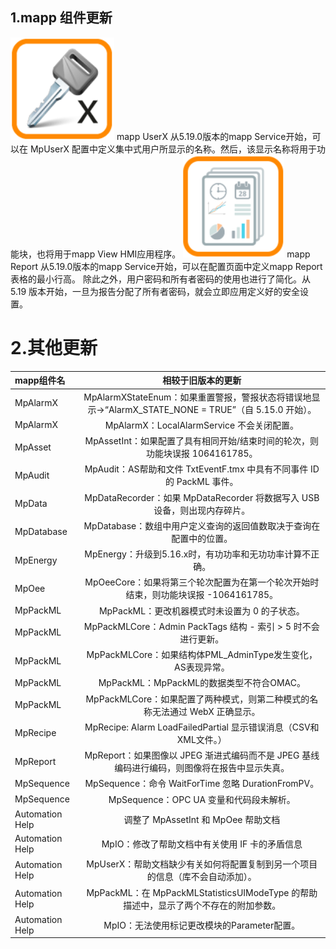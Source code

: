 ## 1.mapp 组件更新
![](FILES/5.19%20mappService更新要点/image-20230216153910192.png)
mapp UserX
从5.19.0版本的mapp Service开始，可以在 MpUserX 配置中定义集中式用户所显示的名称。然后，该显示名称将用于功能块，也将用于mapp View HMI应用程序。
![](FILES/5.19%20mappService更新要点/image-20230216153929874.png)
mapp Report
从5.19.0版本的mapp Service开始，可以在配置页面中定义mapp Report表格的最小行高。
除此之外，用户密码和所有者密码的使用也进行了简化。从 5.19 版本开始，一旦为报告分配了所有者密码，就会立即应用定义好的安全设置。

# 2.其他更新
|mapp组件名      | 相较于旧版本的更新 | 
| :---        |    :----:   |
| MpAlarmX     | MpAlarmXStateEnum：如果重置警报，警报状态将错误地显示→“AlarmX_STATE_NONE = TRUE”（自 5.15.0 开始）。       |
| MpAlarmX   | MpAlarmX：LocalAlarmService 不会关闭配置。        |
| MpAsset      | MpAssetInt：如果配置了具有相同开始/结束时间的轮次，则功能块误报 1064161785。       |
| MpAudit  | MpAudit：AS帮助和文件 TxtEventF.tmx 中具有不同事件 ID 的 PackML 事件。        | 
| MpData      | MpDataRecorder：如果 MpDataRecorder 将数据写入 USB 设备，则出现内存碎片。       | 
| MpDatabase   | MpDatabase：数组中用户定义查询的返回值数取决于查询在配置中的位置。        | 
| MpEnergy      | MpEnergy：升级到5.16.x时，有功功率和无功功率计算不正确。       | 
| MpOee   | MpOeeCore：如果将第三个轮次配置为在第一个轮次开始时结束，则功能块误报 -1064161785。        |
| MpPackML      | MpPackML：更改机器模式时未设置为 0 的子状态。       | 
| MpPackML   | MpPackMLCore：Admin PackTags 结构 - 索引 > 5 时不会进行更新。        | 
| MpPackML    | MpPackMLCore：如果结构体PML_AdminType发生变化，AS表现异常。       | 
| MpPackML   | MpPackML：MpPackML的数据类型不符合OMAC。       | 
| MpPackML   | MpPackMLCore：如果配置了两种模式，则第二种模式的名称无法通过 WebX 正确显示。        | 
| MpRecipe   | MpRecipe: Alarm LoadFailedPartial 显示错误消息（CSV和XML文件。）        | 
| MpReport   | MpReport：如果图像以 JPEG 渐进式编码而不是 JPEG 基线编码进行编码，则图像将在报告中显示失真。        | 
| MpSequence   | MpSequence：命令 WaitForTime 忽略 DurationFromPV。        | 
| MpSequence   | MpSequence：OPC UA 变量和代码段未解析。        | 
| Automation Help   | 调整了 MpAssetInt 和 MpOee 帮助文档        | 
| Automation Help   | MpIO：修改了帮助文档中有关使用 IF 卡的矛盾信息        | 
| Automation Help   | MpUserX：帮助文档缺少有关如何将配置复制到另一个项目的信息（库不会自动添加）。        | 
| Automation Help   | MpPackML：在 MpPackMLStatisticsUIModeType 的帮助描述中，显示了两个不存在的附加参数。        | 
| Automation Help   | MpIO：无法使用标记更改模块的Parameter配置。        | 